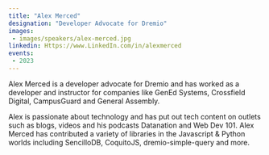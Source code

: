 ```yaml
---
title: "Alex Merced"
designation: "Developer Advocate for Dremio"
images:
 - images/speakers/alex-merced.jpg
linkedin: Https://www.LinkedIn.com/in/alexmerced
events:
 - 2023
---
```


Alex Merced is a developer advocate for Dremio and has worked as a developer and instructor for companies like GenEd Systems, Crossfield Digital, CampusGuard and General Assembly.
 
 Alex is passionate about technology and has put out tech content on outlets such as blogs, videos and his podcasts Datanation and Web Dev 101. Alex Merced has contributed a variety of libraries in the Javascript & Python worlds including SencilloDB, CoquitoJS, dremio-simple-query and more.